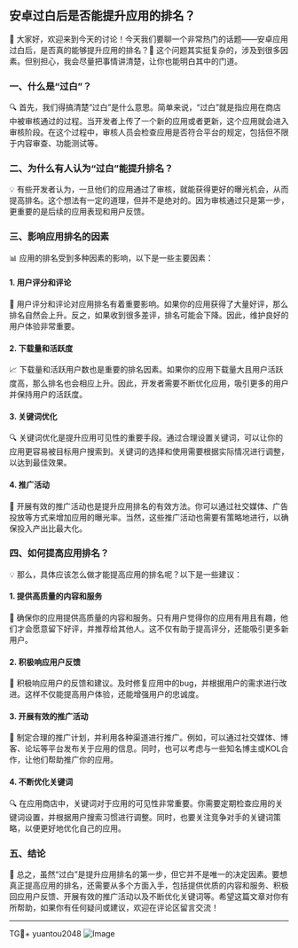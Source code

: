 ## 安卓过白后是否能提升应用的排名？

🚀 大家好，欢迎来到今天的讨论！今天我们要聊一个非常热门的话题——安卓应用过白后，是否真的能够提升应用的排名？🧐 这个问题其实挺复杂的，涉及到很多因素。但别担心，我会尽量把事情讲清楚，让你也能明白其中的门道。

### 一、什么是“过白”？

🔍 首先，我们得搞清楚“过白”是什么意思。简单来说，“过白”就是指应用在商店中被审核通过的过程。当开发者上传了一个新的应用或者更新，这个应用就会进入审核阶段。在这个过程中，审核人员会检查应用是否符合平台的规定，包括但不限于内容审查、功能测试等。

### 二、为什么有人认为“过白”能提升排名？

💡 有些开发者认为，一旦他们的应用通过了审核，就能获得更好的曝光机会，从而提高排名。这个想法有一定的道理，但并不是绝对的。因为审核通过只是第一步，更重要的是后续的应用表现和用户反馈。

### 三、影响应用排名的因素

📊 应用的排名受到多种因素的影响，以下是一些主要因素：

#### 1. 用户评分和评论

🌟 用户评分和评论对应用排名有着重要影响。如果你的应用获得了大量好评，那么排名自然会上升。反之，如果收到很多差评，排名可能会下降。因此，维护良好的用户体验非常重要。

#### 2. 下载量和活跃度

📈 下载量和活跃用户数也是重要的排名因素。如果你的应用下载量大且用户活跃度高，那么排名也会相应上升。因此，开发者需要不断优化应用，吸引更多的用户并保持用户的活跃度。

#### 3. 关键词优化

🔍 关键词优化是提升应用可见性的重要手段。通过合理设置关键词，可以让你的应用更容易被目标用户搜索到。关键词的选择和使用需要根据实际情况进行调整，以达到最佳效果。

#### 4. 推广活动

📣 开展有效的推广活动也是提升应用排名的有效方法。你可以通过社交媒体、广告投放等方式来增加应用的曝光率。当然，这些推广活动也需要有策略地进行，以确保投入产出比最大化。

### 四、如何提高应用排名？

💡 那么，具体应该怎么做才能提高应用的排名呢？以下是一些建议：

#### 1. 提供高质量的内容和服务

📝 确保你的应用提供高质量的内容和服务。只有用户觉得你的应用有用且有趣，他们才会愿意留下好评，并推荐给其他人。这不仅有助于提高评分，还能吸引更多新用户。

#### 2. 积极响应用户反馈

💬 积极响应用户的反馈和建议。及时修复应用中的bug，并根据用户的需求进行改进。这样不仅能提高用户体验，还能增强用户的忠诚度。

#### 3. 开展有效的推广活动

📢 制定合理的推广计划，并利用各种渠道进行推广。例如，可以通过社交媒体、博客、论坛等平台发布关于应用的信息。同时，也可以考虑与一些知名博主或KOL合作，让他们帮助推广你的应用。

#### 4. 不断优化关键词

🔍 在应用商店中，关键词对于应用的可见性非常重要。你需要定期检查应用的关键词设置，并根据用户搜索习惯进行调整。同时，也要关注竞争对手的关键词策略，以便更好地优化自己的应用。

### 五、结论

📝 总之，虽然“过白”是提升应用排名的第一步，但它并不是唯一的决定因素。要想真正提高应用的排名，还需要从多个方面入手，包括提供优质的内容和服务、积极回应用户反馈、开展有效的推广活动以及不断优化关键词等。希望这篇文章对你有所帮助，如果你有任何疑问或建议，欢迎在评论区留言交流！

---

TG💪+ yuantou2048  ![Image](https://github.com/user-attachments/assets/cf57a8bb-a08e-43c1-ad82-039f33c64200)